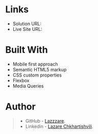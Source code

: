 # Links
- Solution URL:
- Live Site URL: 


# Built With

- Mobile first approach
- Semantic HTML5 markup
- CSS custom properties
- Flexbox
- Media Queries


# Author

> - GitHub - [Lazzzare](https://github.com/Lazzzare).
> - Linkedin - [Lazare Chkhartishvili](https://www.linkedin.com/in/lazare-chkhartishvili-0a6434235/).